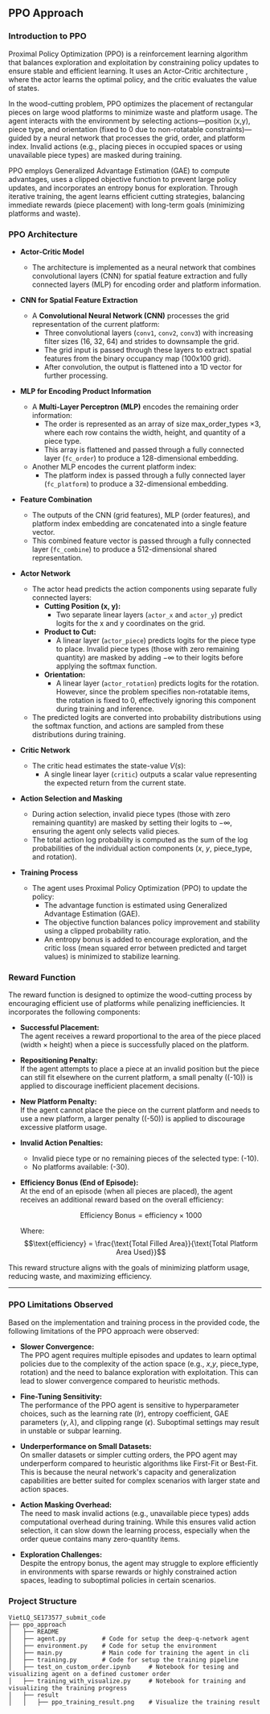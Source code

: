 
## PPO Approach
### Introduction to PPO
Proximal Policy Optimization (PPO) is a reinforcement learning algorithm that balances exploration and exploitation by constraining policy updates to ensure stable and efficient learning. It uses an Actor-Critic architecture , where the actor learns the optimal policy, and the critic evaluates the value of states.

In the wood-cutting problem, PPO optimizes the placement of rectangular pieces on large wood platforms to minimize waste and platform usage. The agent interacts with the environment by selecting actions—position (x,y), piece type, and orientation (fixed to 0 due to non-rotatable constraints)—guided by a neural network that processes the grid, order, and platform index. Invalid actions (e.g., placing pieces in occupied spaces or using unavailable piece types) are masked during training.

PPO employs Generalized Advantage Estimation (GAE) to compute advantages, uses a clipped objective function to prevent large policy updates, and incorporates an entropy bonus for exploration. Through iterative training, the agent learns efficient cutting strategies, balancing immediate rewards (piece placement) with long-term goals (minimizing platforms and waste).

### PPO Architecture
- **Actor-Critic Model**
  - The architecture is implemented as a neural network that combines convolutional layers (CNN) for spatial feature extraction and fully connected layers (MLP) for encoding order and platform information.
  
- **CNN for Spatial Feature Extraction**
  - A **Convolutional Neural Network (CNN)** processes the grid representation of the current platform:
    - Three convolutional layers (`conv1`, `conv2`, `conv3`) with increasing filter sizes (16, 32, 64) and strides to downsample the grid.
    - The grid input is passed through these layers to extract spatial features from the binary occupancy map (100x100 grid).
    - After convolution, the output is flattened into a 1D vector for further processing.

- **MLP for Encoding Product Information**
  - A **Multi-Layer Perceptron (MLP)** encodes the remaining order information:
    - The order is represented as an array of size max_order_types $\times 3$, where each row contains the width, height, and quantity of a piece type.
    - This array is flattened and passed through a fully connected layer (`fc_order`) to produce a 128-dimensional embedding.
  - Another MLP encodes the current platform index:
    - The platform index is passed through a fully connected layer (`fc_platform`) to produce a 32-dimensional embedding.

- **Feature Combination**
  - The outputs of the CNN (grid features), MLP (order features), and platform index embedding are concatenated into a single feature vector.
  - This combined feature vector is passed through a fully connected layer (`fc_combine`) to produce a 512-dimensional shared representation.

- **Actor Network**
  - The actor head predicts the action components using separate fully connected layers:
    - **Cutting Position (x, y):**
      - Two separate linear layers (`actor_x` and `actor_y`) predict logits for the x and y coordinates on the grid.
    - **Product to Cut:**
      - A linear layer (`actor_piece`) predicts logits for the piece type to place. Invalid piece types (those with zero remaining quantity) are masked by adding $-\infty$ to their logits before applying the softmax function.
    - **Orientation:**
      - A linear layer (`actor_rotation`) predicts logits for the rotation. However, since the problem specifies non-rotatable items, the rotation is fixed to $0$, effectively ignoring this component during training and inference.
  - The predicted logits are converted into probability distributions using the softmax function, and actions are sampled from these distributions during training.

- **Critic Network**
  - The critic head estimates the state-value $V(s)$:
    - A single linear layer (`critic`) outputs a scalar value representing the expected return from the current state.

- **Action Selection and Masking**
  - During action selection, invalid piece types (those with zero remaining quantity) are masked by setting their logits to $-\infty$, ensuring the agent only selects valid pieces.
  - The total action log probability is computed as the sum of the log probabilities of the individual action components ($x$, $y$,  piece_type, and $\text{rotation}$).

- **Training Process**
  - The agent uses Proximal Policy Optimization (PPO) to update the policy:
    - The advantage function is estimated using Generalized Advantage Estimation (GAE).
    - The objective function balances policy improvement and stability using a clipped probability ratio.
    - An entropy bonus is added to encourage exploration, and the critic loss (mean squared error between predicted and target values) is minimized to stabilize learning.

### **Reward Function**

The reward function is designed to optimize the wood-cutting process by encouraging efficient use of platforms while penalizing inefficiencies. It incorporates the following components:

- **Successful Placement:**  
  The agent receives a reward proportional to the area of the piece placed ($\text{width} \times \text{height}$) when a piece is successfully placed on the platform.

- **Repositioning Penalty:**  
  If the agent attempts to place a piece at an invalid position but the piece can still fit elsewhere on the current platform, a small penalty (\(-10\)) is applied to discourage inefficient placement decisions.

- **New Platform Penalty:**  
  If the agent cannot place the piece on the current platform and needs to use a new platform, a larger penalty (\(-50\)) is applied to discourage excessive platform usage.

- **Invalid Action Penalties:**  
  - Invalid piece type or no remaining pieces of the selected type: \(-10\).
  - No platforms available: \(-30\).

- **Efficiency Bonus (End of Episode):**  
  At the end of an episode (when all pieces are placed), the agent receives an additional reward based on the overall efficiency:

  $$\text{Efficiency Bonus} = \text{efficiency} \times 1000$$
  
  Where:
  $$\text{efficiency} = \frac{\text{Total Filled Area}}{\text{Total Platform Area Used}}$$

This reward structure aligns with the goals of minimizing platform usage, reducing waste, and maximizing efficiency.

---

### **PPO Limitations Observed**

Based on the implementation and training process in the provided code, the following limitations of the PPO approach were observed:

- **Slower Convergence:**  
  The PPO agent requires multiple episodes and updates to learn optimal policies due to the complexity of the action space (e.g., $x$,$y$, piece_type, $\text{rotation}$) and the need to balance exploration with exploitation. This can lead to slower convergence compared to heuristic methods.

- **Fine-Tuning Sensitivity:**  
  The performance of the PPO agent is sensitive to hyperparameter choices, such as the learning rate ($lr$), entropy coefficient, GAE parameters ($\gamma, \lambda$), and clipping range ($\epsilon$). Suboptimal settings may result in unstable or subpar learning.

- **Underperformance on Small Datasets:**  
  On smaller datasets or simpler cutting orders, the PPO agent may underperform compared to heuristic algorithms like First-Fit or Best-Fit. This is because the neural network's capacity and generalization capabilities are better suited for complex scenarios with larger state and action spaces.

- **Action Masking Overhead:**  
  The need to mask invalid actions (e.g., unavailable piece types) adds computational overhead during training. While this ensures valid action selection, it can slow down the learning process, especially when the order queue contains many zero-quantity items.

- **Exploration Challenges:**  
  Despite the entropy bonus, the agent may struggle to explore efficiently in environments with sparse rewards or highly constrained action spaces, leading to suboptimal policies in certain scenarios.

### Project Structure
```
VietLQ_SE173577_submit_code    
├── ppo_approach                
│   ├── README              
│   ├── agent.py          # Code for setup the deep-q-network agent             
│   ├── environment.py    # Code for setup the environment             
│   ├── main.py           # Main code for training the agent in cli   
│   ├── training.py       # Code for setup the training pipeline
│   ├── test_on_custom_order.ipynb     # Notebook for tesing and visualizing agent on a defined customer order
│   ├── training_with_visualize.py     # Notebook for training and visualizing the training progress                    
│   ├── result                    
│   │   ├── ppo_training_result.png    # Visualize the training result 
```
